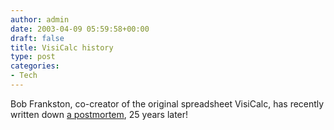 ```yaml
---
author: admin
date: 2003-04-09 05:59:58+00:00
draft: false
title: VisiCalc history
type: post
categories:
- Tech
---
```


Bob Frankston, co-creator of the original spreadsheet VisiCalc, has recently written down [a postmortem](http://www.frankston.com/?name=ImplementingVisiCalc), 25 years later!
